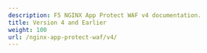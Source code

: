 ```yaml
---
description: F5 NGINX App Protect WAF v4 documentation.
title: Version 4 and Earlier
weight: 100
url: /nginx-app-protect-waf/v4/
---
```



